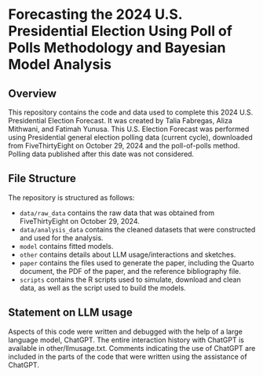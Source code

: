 # Forecasting the 2024 U.S. Presidential Election Using Poll of Polls Methodology and Bayesian Model Analysis

## Overview

This repository contains the code and data used to complete this 2024 U.S. Presidential Election Forecast. It was created by Talia Fabregas, Aliza Mithwani, and Fatimah Yunusa. This U.S. Election Forecast was performed using Presidential general election polling data (current cycle), downloaded from FiveThirtyEight on October 29, 2024 and the poll-of-polls method. Polling data published after this date was not considered.

## File Structure

The repository is structured as follows:

-   `data/raw_data` contains the raw data that was obtained from FiveThirtyEight on October 29, 2024.
-   `data/analysis_data` contains the cleaned datasets that were constructed and used for the analysis.
-   `model` contains fitted models. 
-   `other` contains details about LLM usage/interactions and sketches.
-   `paper` contains the files used to generate the paper, including the Quarto document, the PDF of the paper, and the reference bibliography file. 
-   `scripts` contains the R scripts used to simulate, download and clean data, as well as the script used to build the models.


## Statement on LLM usage

Aspects of this code were written and debugged with the help of a large language model, ChatGPT. The entire interaction history with ChatGPT is available in other/llmusage.txt. Comments indicating the use of ChatGPT are included in the parts of the code that were written using the assistance of ChatGPT.

